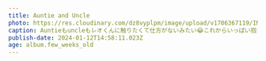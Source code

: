 ```yaml
---
title: Auntie and Uncle
photo: https://res.cloudinary.com/dz8vyplpm/image/upload/v1706367119/IMG_8354_hlfky7.jpg
caption: Auntieもuncleもレオくんに触りたくて仕方がないみたい😂これからいっぱい抱っこしてくれるはずだよ。
publish-date: 2024-01-12T14:58:11.023Z
age: album.few_weeks_old
---
```

